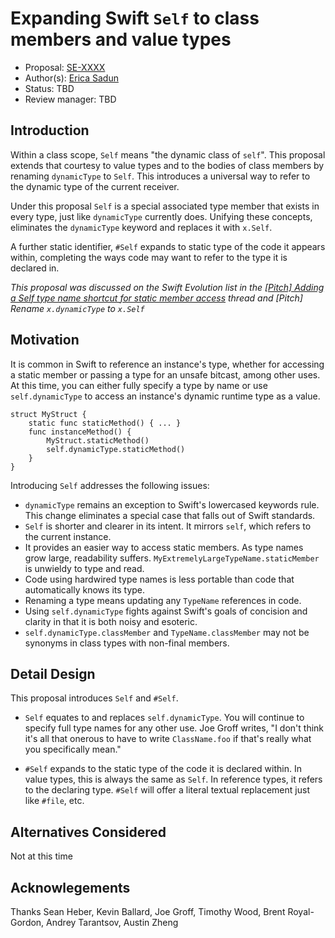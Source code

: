 # Expanding Swift `Self` to class members and value types

* Proposal: [SE-XXXX](https://gist.github.com/erica/5a26d523f3d6ffb74e34d179740596f7)
* Author(s): [Erica Sadun](http://github.com/erica)
* Status: TBD
* Review manager: TBD

## Introduction

Within a class scope, `Self` means "the dynamic class of `self`". This proposal extends that courtesy to value types and to the bodies of class members
by renaming `dynamicType` to `Self`. This introduces a universal way to refer 
to the dynamic type of the current receiver. 

Under this proposal `Self` is a special associated type member that exists 
in every type, just like `dynamicType` currently does. Unifying these concepts,
eliminates the `dynamicType` keyword and replaces it with `x.Self`. 

A further static identifier, `#Self` expands to static type of the code it appears within, completing the ways code may want to refer to the type it is declared in.

*This proposal was discussed on the Swift Evolution list in the [\[Pitch\] Adding a Self type name shortcut for static member access](http://thread.gmane.org/gmane.comp.lang.swift.evolution/13708/focus=13712) thread and [Pitch] Rename `x.dynamicType` to `x.Self`*

## Motivation

It is common in Swift to reference an instance's type, whether for accessing 
a static member or passing a type for an unsafe bitcast, among other uses.
At this time, you can either fully specify a type by name or use `self.dynamicType`
to access an instance's dynamic runtime type as a value. 

```
struct MyStruct {
    static func staticMethod() { ... }
    func instanceMethod() {
        MyStruct.staticMethod()
        self.dynamicType.staticMethod()
    }
}
```

Introducing `Self` addresses the following issues:

* `dynamicType` remains an exception to Swift's lowercased keywords rule. This change eliminates a special case that falls out of Swift standards.
* `Self` is shorter and clearer in its intent. It mirrors `self`, which refers to the current instance.
* It provides an easier way to access static members. As type names grow large, readability suffers. `MyExtremelyLargeTypeName.staticMember` is unwieldy to type and read.
* Code using hardwired type names is less portable than code that automatically knows its type.
* Renaming a type means updating any `TypeName` references in code.
* Using `self.dynamicType` fights against Swift's goals of concision and clarity in that it is both noisy and esoteric.
* `self.dynamicType.classMember` and `TypeName.classMember` may not be synonyms in class types with non-final members.

## Detail Design

This proposal introduces `Self` and `#Self`.

* `Self` equates to and replaces `self.dynamicType`. 
You will continue to specify full type
names for any other use. Joe Groff writes, "I don't think it's all 
that onerous to have  to write `ClassName.foo` if that's really what 
you specifically mean."

* `#Self` expands to the static type of the code it is 
declared within. In value types, this is always the same as `Self`. 
In reference types, it refers to the declaring type.
`#Self` will offer a literal textual replacement just like `#file`, etc.

## Alternatives Considered

Not at this time

## Acknowlegements

Thanks Sean Heber, Kevin Ballard, Joe Groff, Timothy Wood, Brent Royal-Gordon, Andrey Tarantsov, Austin Zheng